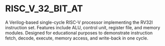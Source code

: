 # RISC_V_32_BIT_AT
A Verilog-based single-cycle RISC-V processor implementing the RV32I instruction set. Features include ALU, control unit, register file, and memory modules. Designed for educational purposes to demonstrate instruction fetch, decode, execute, memory access, and write-back in one cycle.
